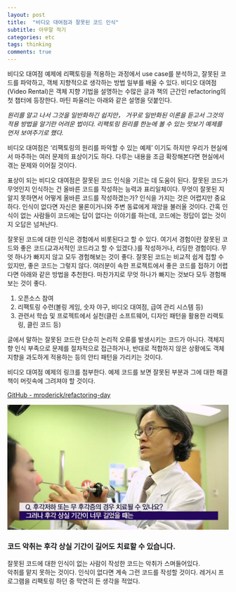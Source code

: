 ```yaml
---
layout: post
title:  "비디오 대여점과 잘못된 코드 인식"
subtitle: 아무말 적기
categories: etc
tags: thinking
comments: true
---  
```


비디오 대여점 예제에 리팩토링을 적용하는 과정에서 use case를 분석하고, 잘못된 코드를 파악하고, 객체 지향적으로 생각하는 방법 일부를 배울 수 있다. 비디오 대여점(Video Rental)은 객체 지향 기법을 설명하는 수많은 글과 책의 근간인 refactoring의 첫 챕터에 등장한다. 마틴 파울러는 아래와 같은 설명을 덧붙인다.

*원리를 알고 나서 그것을 일반화하긴 쉽지만， 거꾸로 일반화된 이론을 듣고서 그것의 적용 방법을 알기란 어려운 법이다. 리팩토링 원리를 한눈에 볼 수 있는 맛보기 예제를 먼저 보여주기로 했다.*

비디오 대여점은 ‘리팩토링의 원리를 파악할 수 있는 예제’ 이기도 하지만 우리가 현실에서 마주하는 여러 문제의 표상이기도 하다. 다루는 내용을 조금 확장해본다면 현실에서 겪는 문제와 이어질 것이다.

표상이 되는 비디오 대여점은 잘못된 코드 인식을 기르는 데 도움이 된다. 잘못된 코드가 무엇인지 인식하는 건 올바른 코드를 작성하는 능력과 표리일체이다. 무엇이 잘못된 지 알지 못하면서 어떻게 올바른 코드를 작성하겠는가? 인식을 가지는 것은 어렵지만 중요하다. 인식이 없다면 자신은 물론이거니와 주변 동료에게 재앙을 불러올 것이다. 간혹 인식이 없는 사람들이 코드에는 답이 없다는 이야기를 하는데, 코드에는 정답이 없는 것이지 오답은 넘쳐난다.

잘못된 코드에 대한 인식은 경험에서 비롯된다고 할 수 있다. 여기서 경험이란 잘못된 코드와 좋은 코드(교과서적인 코드라고 할 수 있겠다.)를 작성하거나, 리딩한 경험이다. 무엇 하나가 빠지지 않고 모두 경험해보는 것이 좋다. 잘못된 코드는 비교적 쉽게 접할 수 있지만, 좋은 코드는 그렇지 않다. 여러분이 속한 프로젝트에서 좋은 코드를 접하기 어렵다면 아래와 같은 방법을 추천한다. 마찬가지로 무엇 하나가 빠지는 것보다 모두 경험해보는 것이 좋다.

1. 오픈소스 참여
2. 리팩토링 수련(볼링 게임, 숫자 야구, 비디오 대여점, 급여 관리 시스템 등)
3. 관련서 학습 및 프로젝트에서 실천(클린 소프트웨어, 디자인 패턴을 활용한 리랙토링, 클린 코드 등)

글에서 말하는 잘못된 코드란 단순히 논리적 오류를 발생시키는 코드가 아니다. 객체지향 인식 부족으로 문제를 절차적으로 접근하거나, 반대로 적합하지 않은 상황에도 객체지향을 과도하게 적용하는 등의 안티 패턴을 가리키는 것이다.

비디오 대여점 예제의 링크를 첨부한다.
예제 코드를 보면 잘못된 부분과 그에 대한 해결책이 머릿속에 그려져야 할 것이다. 

[GitHub - mroderick/refactoring-day](https://github.com/mroderick/refactoring-day)

![](/assets/img/olfactory_symptom.jpg)

### 코드 악취는 후각 상실 기간이 길어도 치료할 수 있습니다.

잘못된 코드에 대한 인식이 없는 사람이 작성한 코드는 악취가 스며들어있다.  
악취를 맡지 못하는 것이다. 인식이 없다면 계속 그런 코드를 작성할 것이다.
레거시 프로그램을 리팩토링 하던 중 막연히 든 생각을 적었다.
